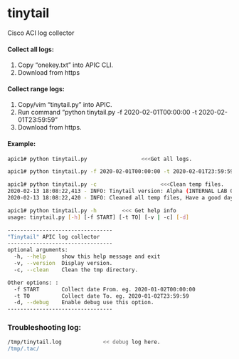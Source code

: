 # tinytail
Cisco ACI log collector

#### Collect all logs:
1.	Copy “onekey.txt”  into APIC CLI.
2.	Download from https

#### Collect range logs:
1.	Copy/vim  “tinytail.py” into APIC.
2.	Run command   “python tinytail.py -f 2020-02-01T00:00:00 -t 2020-02-01T23:59:59”
3.	Download from https.

#### Example:
```bash
apic1# python tinytail.py                 <<<Get all logs.

apic1# python tinytail.py -f 2020-02-01T00:00:00 -t 2020-02-01T23:59:59            <<<Get range logs.

apic1# python tinytail.py -c                    <<<Clean temp files.
2020-02-13 18:08:22,413 - INFO: Tinytail version: Alpha (INTERNAL LAB ONLY)
2020-02-13 18:08:22,420 - INFO: Cleaned all temp files, Have a good day! 😝

apic1# python tinytail.py -h        <<< Get help info
usage: tinytail.py [-h] [-f START] [-t TO] [-v | -c] [-d]

---------------------------------
"Tinytail" APIC log collector
---------------------------------
optional arguments:
  -h, --help     show this help message and exit
  -v, --version  Display version.
  -c, --clean    Clean the tmp directory.

Other options: :
  -f START       Collect date From. eg. 2020-01-02T00:00:00
  -t TO          Collect date To. eg. 2020-01-02T23:59:59
  -d, --debug    Enable debug use this option.
---------------------------------
```
### Troubleshooting log:
```bash
/tmp/tinytail.log             << debug log here.
/tmp/.tac/
```
